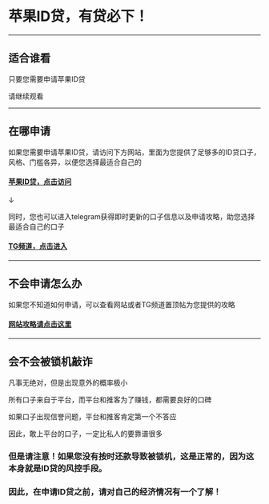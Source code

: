 # 苹果ID贷，有贷必下！

---

## 适合谁看
只要您需要申请苹果ID贷

请继续观看

---

## 在哪申请
如果您需要申请苹果ID贷，请访问下方网站，里面为您提供了足够多的ID贷口子，风格、门槛各异，以便您选择最适合自己的

#### [苹果ID贷，点击访问](https://bixia.vip/idloan "符合条件，申请必下")
↓ 

同时，您也可以进入telegram获得即时更新的口子信息以及申请攻略，助您选择最适合自己的口子

#### [TG频道，点击进入](https://t.me/idloan "攻略资讯，一应俱全")

---

## 不会申请怎么办
如果您不知道如何申请，可以查看网站或者TG频道置顶帖为您提供的攻略

#### [网站攻略请点击这里](https://www.bixia.vip/gonglve/4.html)

---

## 会不会被锁机敲诈
凡事无绝对，但是出现意外的概率极小

所有口子来自于平台，而平台和推客为了赚钱，都需要良好的口碑

如果口子出现信誉问题，平台和推客肯定第一个不答应

因此，敢上平台的口子，一定比私人的要靠谱很多


### 但是请注意！如果您没有按时还款导致被锁机，这是正常的，因为这本身就是ID贷的风控手段。
### 因此，在申请ID贷之前，请对自己的经济情况有一个了解！
